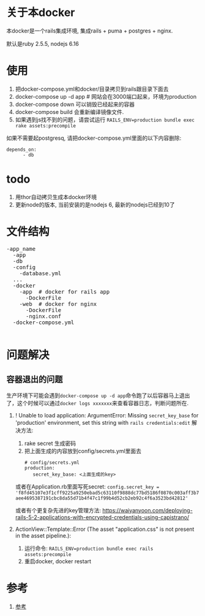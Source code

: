 # 关于本docker
本docker是一个rails集成环境, 集成rails + puma + postgres + nginx. 

默认是ruby 2.5.5, nodejs 6.16


# 使用

1. 把docker-compose.yml和docker/目录拷贝到rails跟目录下面去
1. docker-compose up -d app # 网站会在3000端口起来，环境为production
1. docker-compose down 可以销毁已经起来的容器
1. docker-compose build 会重新编译镜像文件.
1. 如果遇到js找不到的问题，请尝试运行 `RAILS_ENV=production bundle exec rake assets:precompile`

如果不需要起postgresq, 请把docker-compose.yml里面的以下内容删除:

~~~
depends_on:
      - db
~~~

# todo
1. 用thor自动拷贝生成本docker环境
1. 更新node的版本, 当前安装的是nodejs 6, 最新的nodejs已经到10了

# 
# 文件结构

<pre>
-app_name
  -app
  -db
  -config
    -database.yml
  ...
  -docker
    -app  # docker for rails app
      -DockerFile
    -web  # docker for nginx
      -DockerFile
      -nginx.conf
  -docker-compose.yml
 </pre>

# 问题解决

## 容器退出的问题
生产环境下可能会遇到`docker-compose up -d app`命令跑了以后容器马上退出了，这个时候可以通过`docker logs xxxxxxx`来查看容器日志，判断问题所在.

1. ! Unable to load application: ArgumentError: Missing `secret_key_base` for 'production' environment, set this string with `rails credentials:edit`
   解决方法: 
   1. rake secret 生成密码
   1. 把上面生成的内容放到config/secrets.yml里面去
      ~~~
      # config/secrets.yml
      production:
         secret_key_base: <上面生成的key>
      ~~~

    或者在Application.rb里面写死secret: `config.secret_key = 'f8fd45107e3f1cff9225a9250ebad5c63110f9888dc77bd5186f0870c003aff3b7aee4695387191cbc8da55d71b4f47c1f99b4d52cb2eb92c4f6a3523bd42812'
`
      
   或者有个更复杂先进的key管理方法: https://waiyanyoon.com/deploying-rails-5-2-applications-with-encrypted-credentials-using-capistrano/
1. ActionView::Template::Error (The asset "application.css" is not present in the asset pipeline.):
    1. 运行命令: `RAILS_ENV=production bundle exec rails assets:precompile`
    1. 重启docker, docker restart <container id>
      
# 参考
1. [参考](https://itnext.io/docker-rails-puma-nginx-postgres-999cd8866b18)

